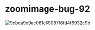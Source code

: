 # zoomimage-bug-92

![9cbda9e9ac061c69087f6fd4f6932c9b](https://github.com/user-attachments/assets/c520b0c7-8589-44bd-8d55-8b9e878b8efd)
